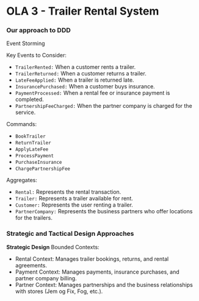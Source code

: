 # OLA 3 - Trailer Rental System

### Our approach to DDD

Event Storming

Key Events to Consider:

- `TrailerRented:` When a customer rents a trailer.
- `TrailerReturned:` When a customer returns a trailer.
- `LateFeeApplied:` When a trailer is returned late.
- `InsurancePurchased:` When a customer buys insurance.
- `PaymentProcessed:` When a rental fee or insurance payment is completed.
- `PartnershipFeeCharged:` When the partner company is charged for the service.

Commands:

- `BookTrailer`
- `ReturnTrailer`
- `ApplyLateFee`
- `ProcessPayment`
- `PurchaseInsurance`
- `ChargePartnershipFee`

Aggregates:

- `Rental:` Represents the rental transaction.
- `Trailer:` Represents a trailer available for rent.
- `Customer:` Represents the user renting a trailer.
- `PartnerCompany:` Represents the business partners who offer locations for the trailers.

### Strategic and Tactical Design Approaches

**Strategic Design**
Bounded Contexts:

- Rental Context: Manages trailer bookings, returns, and rental agreements.
- Payment Context: Manages payments, insurance purchases, and partner company billing.
- Partner Context: Manages partnerships and the business relationships with stores (Jem og Fix, Fog, etc.).

